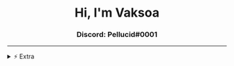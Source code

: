 <h1 align="center">Hi, I'm Vaksoa</h1>
<h3 align="center">Discord: Pellucid#0001</h3>

---

<details>
  <summary>⚡ Extra</summary>
<p><img align="left" src="https://github-readme-stats.vercel.app/api/top-langs?username=vaksoa&show_icons=true&hide_border=true&locale=en&layout=compact" alt="Vaksoa" /></p>

<p>&nbsp;<img align="left" src="https://github-readme-stats.vercel.app/api?username=vaksoa&show_icons=true&hide_border=true&locale=en" alt="Vaksoa" /></p>
</details>
